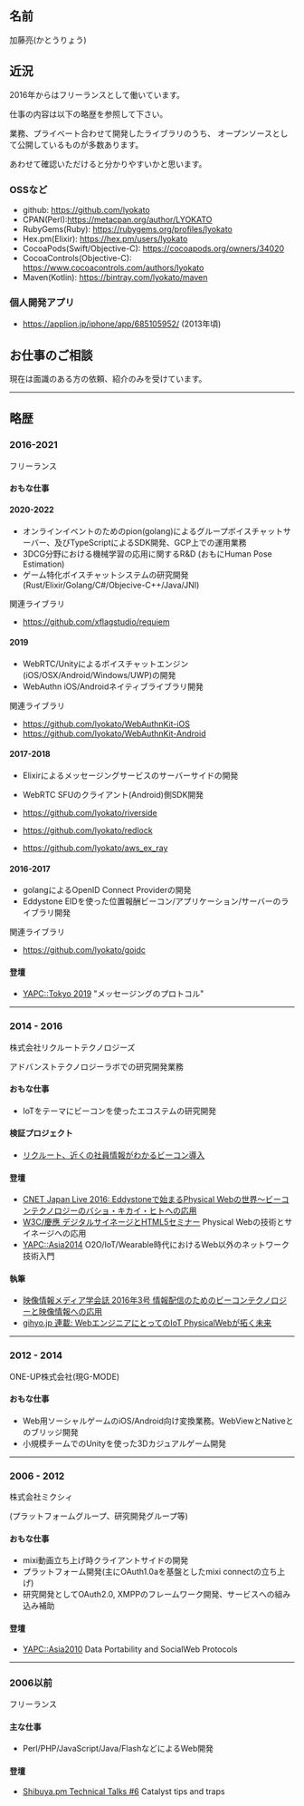 ## 名前

加藤亮(かとうりょう)

## 近況

2016年からはフリーランスとして働いています。

仕事の内容は以下の略歴を参照して下さい。

業務、プライベート合わせて開発したライブラリのうち、
オープンソースとして公開しているものが多数あります。

あわせて確認いただけると分かりやすいかと思います。

### OSSなど

- github: https://github.com/lyokato
- CPAN(Perl):https://metacpan.org/author/LYOKATO
- RubyGems(Ruby): https://rubygems.org/profiles/lyokato
- Hex.pm(Elixir): https://hex.pm/users/lyokato
- CocoaPods(Swift/Objective-C): https://cocoapods.org/owners/34020
- CocoaControls(Objective-C): https://www.cocoacontrols.com/authors/lyokato
- Maven(Kotlin): https://bintray.com/lyokato/maven

### 個人開発アプリ

- https://applion.jp/iphone/app/685105952/ (2013年頃)

## お仕事のご相談

現在は面識のある方の依頼、紹介のみを受けています。

---

## 略歴

### 2016-2021

フリーランス

#### おもな仕事

#### 2020-2022

- オンラインイベントのためのpion(golang)によるグループボイスチャットサーバー、及びTypeScriptによるSDK開発、GCP上での運用業務
- 3DCG分野における機械学習の応用に関するR&D (おもにHuman Pose Estimation)
- ゲーム特化ボイスチャットシステムの研究開発(Rust/Elixir/Golang/C#/Objecive-C++/Java/JNI)

関連ライブラリ

- https://github.com/xflagstudio/requiem

#### 2019

- WebRTC/Unityによるボイスチャットエンジン(iOS/OSX/Android/Windows/UWP)の開発
- WebAuthn iOS/Androidネイティブライブラリ開発

関連ライブラリ

- https://github.com/lyokato/WebAuthnKit-iOS
- https://github.com/lyokato/WebAuthnKit-Android

#### 2017-2018

- Elixirによるメッセージングサービスのサーバーサイドの開発
- WebRTC SFUのクライアント(Android)側SDK開発

- https://github.com/lyokato/riverside
- https://github.com/lyokato/redlock
- https://github.com/lyokato/aws_ex_ray

#### 2016-2017

- golangによるOpenID Connect Providerの開発
- Eddystone EIDを使った位置報酬ビーコン/アプリケーション/サーバーのライブラリ開発

関連ライブラリ

- https://github.com/lyokato/goidc

#### 登壇

- [YAPC::Tokyo 2019](https://yapcjapan.org/2019tokyo/talks.html) "メッセージングのプロトコル"

---

### 2014 - 2016

株式会社リクルートテクノロジーズ

アドバンストテクノロジーラボでの研究開発業務

#### おもな仕事

- IoTをテーマにビーコンを使ったエコステムの研究開発

#### 検証プロジェクト

- [リクルート、近くの社員情報がわかるビーコン導入](https://ascii.jp/elem/000/001/161/1161970/)

#### 登壇

- [CNET Japan Live 2016: Eddystoneで始まるPhysical Webの世界～ビーコンテクノロジーのバショ・キカイ・ヒトへの応用](https://japan.cnet.com/info/event/live/201602/program.htm#b03)
- [W3C/慶應 デジタルサイネージとHTML5セミナー](https://www.w3.org/2015/02/19-signage-seminar/) Physical Webの技術とサイネージへの応用
- [YAPC::Asia2014](http://yapcasia.org/2014/talk/list) O2O/IoT/Wearable時代におけるWeb以外のネットワーク技術入門

#### 執筆

- [映像情報メディア学会誌 2016年3号 情報配信のためのビーコンテクノロジーと映像情報への応用](https://www.jstage.jst.go.jp/article/itej/70/3/70_240/_article/-char/ja)
- [gihyo.jp 連載: WebエンジニアにとってのIoT PhysicalWebが拓く未来](https://gihyo.jp/admin/serial/01/physicalweb/0001)

---

### 2012 - 2014

ONE-UP株式会社(現G-MODE)

#### おもな仕事

- Web用ソーシャルゲームのiOS/Android向け変換業務。WebViewとNativeとのブリッジ開発
- 小規模チームでのUnityを使った3Dカジュアルゲーム開発

---

### 2006 - 2012

株式会社ミクシィ

(プラットフォームグループ、研究開発グループ等)

#### おもな仕事

- mixi動画立ち上げ時クライアントサイドの開発
- プラットフォーム開発(主にOAuth1.0aを基盤としたmixi connectの立ち上げ)
- 研究開発としてOAuth2.0, XMPPのフレームワーク開発、サービスへの組み込み補助

#### 登壇

- [YAPC::Asia2010](http://yapcasia.org/2010/) Data Portability and SocialWeb Protocols

---

### 2006以前

フリーランス

#### 主な仕事

- Perl/PHP/JavaScript/Java/FlashなどによるWeb開発

#### 登壇

- [Shibuya.pm Technical Talks #6](http://shibuya.pm.org/blosxom/techtalks/200511.html) Catalyst tips and traps
